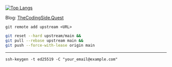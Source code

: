 [![Top Langs](https://github-readme-stats.vercel.app/api/top-langs/?username=CheeseCake87&layout=compact&theme=dark)](https://github.com/anuraghazra/github-readme-stats)

Blog:
[TheCodingSide.Quest](https://thecodingside.quest)

`git remote add upstream <URL>`

```bash
git reset --hard upstream/main &&
git pull --rebase upstream main &&
git push --force-with-lease origin main
```

---

`ssh-keygen -t ed25519 -C "your_email@example.com"`
